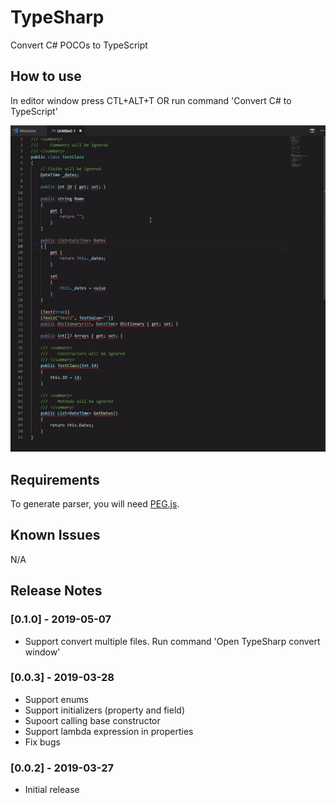 # TypeSharp

Convert C# POCOs to TypeScript

## How to use

In editor window press CTL+ALT+T OR run command 'Convert C# to TypeScript'

![animation](https://raw.githubusercontent.com/Bonelol/TypeSharp/master/images/animation.gif)

## Requirements

To generate parser, you will need [PEG.js](https://pegjs.org/).

## Known Issues

N/A

## Release Notes

### [0.1.0] - 2019-05-07

- Support convert multiple files. Run command 'Open TypeSharp convert window'

### [0.0.3] - 2019-03-28

- Support enums
- Support initializers (property and field) 
- Supoort calling base constructor
- Support lambda expression in properties
- Fix bugs

### [0.0.2] - 2019-03-27

- Initial release

